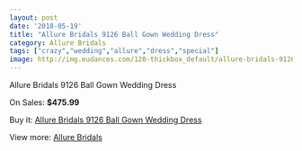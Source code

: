 ```yaml
---
layout: post
date: '2018-05-19'
title: "Allure Bridals 9126 Ball Gown Wedding Dress"
category: Allure Bridals
tags: ["crazy","wedding","allure","dress","special"]
image: http://img.eudances.com/120-thickbox_default/allure-bridals-9126-ball-gown-wedding-dress.jpg
---
```

Allure Bridals 9126 Ball Gown Wedding Dress

On Sales: **$475.99**
<a href="https://www.eudances.com/en/allure-bridals/40-allure-bridals-9126-ball-gown-wedding-dress.html"><amp-img layout="responsive" width="600" height="600" src="//img.eudances.com/120-thickbox_default/allure-bridals-9126-ball-gown-wedding-dress.jpg" alt="Allure Bridals 9126 Ball Gown Wedding Dress 0" /></a>
<a href="https://www.eudances.com/en/allure-bridals/40-allure-bridals-9126-ball-gown-wedding-dress.html"><amp-img layout="responsive" width="600" height="600" src="//img.eudances.com/122-thickbox_default/allure-bridals-9126-ball-gown-wedding-dress.jpg" alt="Allure Bridals 9126 Ball Gown Wedding Dress 1" /></a>
<a href="https://www.eudances.com/en/allure-bridals/40-allure-bridals-9126-ball-gown-wedding-dress.html"><amp-img layout="responsive" width="600" height="600" src="//img.eudances.com/121-thickbox_default/allure-bridals-9126-ball-gown-wedding-dress.jpg" alt="Allure Bridals 9126 Ball Gown Wedding Dress 2" /></a>

Buy it: [Allure Bridals 9126 Ball Gown Wedding Dress](https://www.eudances.com/en/allure-bridals/40-allure-bridals-9126-ball-gown-wedding-dress.html "Allure Bridals 9126 Ball Gown Wedding Dress")

View more: [Allure Bridals](https://www.eudances.com/en/2-allure-bridals "Allure Bridals")